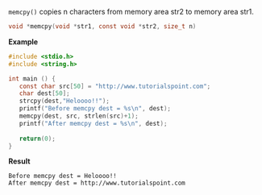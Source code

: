 ``memcpy()`` copies n characters from memory area str2 to memory area str1.

```c
void *memcpy(void *str1, const void *str2, size_t n)
```

**Example**

```c
#include <stdio.h>
#include <string.h>

int main () {
   const char src[50] = "http://www.tutorialspoint.com";
   char dest[50];
   strcpy(dest,"Heloooo!!");
   printf("Before memcpy dest = %s\n", dest);
   memcpy(dest, src, strlen(src)+1);
   printf("After memcpy dest = %s\n", dest);
   
   return(0);
}
```
**Result**
```
Before memcpy dest = Heloooo!!
After memcpy dest = http://www.tutorialspoint.com
```